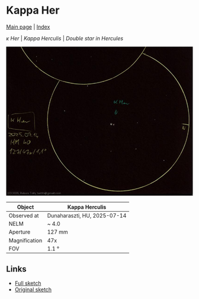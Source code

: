 # Kappa Her

[Main page](../index.md) | [Index](../pages/obj_index.md)

_κ Her_ | _Kappa Herculis_ | _Double star in Hercules_  

![Kappa Her](../img/kappa-her-20250715.jpg)

Object | Kappa Herculis
-|-
Observed at | Dunaharaszti, HU, 2025-07-14
NELM | ~ 4.0
Aperture | 127 mm
Magnification | 47x
FOV | 1.1 °


## Links

- [Full sketch](../img/zeta-uma-80-uma-kappa-her-20250715.jpg)
- [Original sketch](../scan/20250715_1.jpg)
